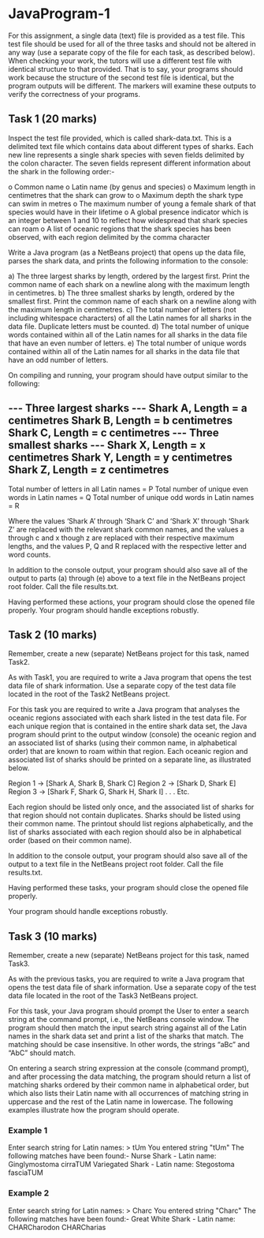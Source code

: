 # JavaProgram-1
For this assignment, a single data (text) file is provided as a test file. This test file should be used for all of the three tasks and should not be altered in any way (use a separate copy of the file for each task, as described below). When checking your work, the tutors will use a different test file with identical structure to that provided. That is to say, your programs should work because the structure of the second test file is identical, but the program outputs will be different. The markers will examine these outputs to verify the correctness of your programs.

## Task 1 (20 marks)
Inspect the test file provided, which is called shark-data.txt. This is a delimited text file which contains data about different types of sharks. Each new line represents a single shark species with seven fields delimited by the colon character. The seven fields represent different information about the shark in the following order:-

o Common name
o Latin name (by genus and species)
o Maximum length in centimetres that the shark can grow to
o Maximum depth the shark type can swim in metres
o The maximum number of young a female shark of that species would have in their lifetime
o A global presence indicator which is an integer between 1 and 10 to reflect how widespread that shark species can roam
o A list of oceanic regions that the shark species has been observed, with each region delimited by the comma character

Write a Java program (as a NetBeans project) that opens up the data file, parses the shark data, and prints the following information to the console:

a) The three largest sharks by length, ordered by the largest first. Print the common name of each shark on a newline along with the maximum length in centimetres.
b) The three smallest sharks by length, ordered by the smallest first. Print the common name of each shark on a newline along with the maximum length in centimetres.
c) The total number of letters (not including whitespace characters) of all the Latin names for all sharks in the data file. Duplicate letters must be counted.
d) The total number of unique words contained within all of the Latin names for all sharks in the data file that have an even number of letters.
e) The total number of unique words contained within all of the Latin names for all sharks in the data file that have an odd number of letters.

On compiling and running, your program should have output similar to the following:

--- Three largest sharks ---
Shark A, Length = a centimetres
Shark B, Length = b centimetres
Shark C, Length = c centimetres
--- Three smallest sharks ---
Shark X, Length = x centimetres
Shark Y, Length = y centimetres
Shark Z, Length = z centimetres
--------------------------
Total number of letters in all Latin names = P
Total number of unique even words in Latin names = Q
Total number of unique odd words in Latin names = R

Where the values ‘Shark A’ through ‘Shark C’ and ‘Shark X’ through ‘Shark Z’ are replaced with the relevant shark common names, and the values a through c and x though z are replaced with their respective maximum lengths, and the values P, Q and R replaced with the respective letter and word counts.

In addition to the console output, your program should also save all of the output to parts (a) through (e) above to a text file in the NetBeans project root folder. Call the file results.txt.

Having performed these actions, your program should close the opened file properly.
Your program should handle exceptions robustly.

## Task 2 (10 marks)
Remember, create a new (separate) NetBeans project for this task, named Task2.

As with Task1, you are required to write a Java program that opens the test data file of shark information. Use a separate copy of the test data file located in the root of the Task2 NetBeans project.

For this task you are required to write a Java program that analyses the oceanic regions associated with each shark listed in the test data file. For each unique region that is contained in the entire shark data set, the Java program should print to the output window (console) the oceanic region and an associated list of sharks (using their common name, in alphabetical order) that are known to roam within that region. Each oceanic region and associated list of sharks should be printed on a separate line, as illustrated below.

Region 1 -> [Shark A, Shark B, Shark C]
Region 2 -> [Shark D, Shark E]
Region 3 -> [Shark F, Shark G, Shark H, Shark I]
. . .
Etc.

Each region should be listed only once, and the associated list of sharks for that region should not contain duplicates. Sharks should be listed using their common name. The printout should list regions alphabetically, and the list of sharks associated with each region should also be in alphabetical order (based on their common name).

In addition to the console output, your program should also save all of the output to a text file in the NetBeans project root folder. Call the file results.txt.

Having performed these tasks, your program should close the opened file properly.

Your program should handle exceptions robustly.

## Task 3 (10 marks)
Remember, create a new (separate) NetBeans project for this task, named Task3.

As with the previous tasks, you are required to write a Java program that opens the test data file of shark information. Use a separate copy of the test data file located in the root of the Task3 NetBeans project.

For this task, your Java program should prompt the User to enter a search string at the command prompt, i.e., the NetBeans console window. The program should then match the input search string against all of the Latin names in the shark data set and print a list of the sharks that match. The matching should be case insensitive. In other words, the strings “aBc” and “AbC” should match.

On entering a search string expression at the console (command prompt), and after processing the data matching, the program should return a list of matching sharks ordered by their common name in alphabetical order, but which also lists their Latin name with all occurrences of matching string in uppercase and the rest of the Latin name in lowercase. The following examples illustrate how the program should operate.

### Example 1
Enter search string for Latin names: > tUm
You entered string "tUm"
The following matches have been found:-
Nurse Shark - Latin name: Ginglymostoma cirraTUM
Variegated Shark - Latin name: Stegostoma fasciaTUM

### Example 2
Enter search string for Latin names: > Charc
You entered string "Charc"
The following matches have been found:-
Great White Shark - Latin name: CHARCharodon CHARCharias
